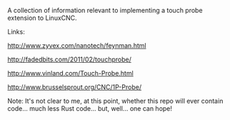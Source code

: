 A collection of information relevant to implementing a touch probe extension
to LinuxCNC.

Links:

http://www.zyvex.com/nanotech/feynman.html

http://fadedbits.com/2011/02/touchprobe/

http://www.vinland.com/Touch-Probe.html

http://www.brusselsprout.org/CNC/1P-Probe/

Note:  It's not clear to me, at this point, whether this repo will ever
contain code...  much less Rust code...  but, well...  one can hope!
